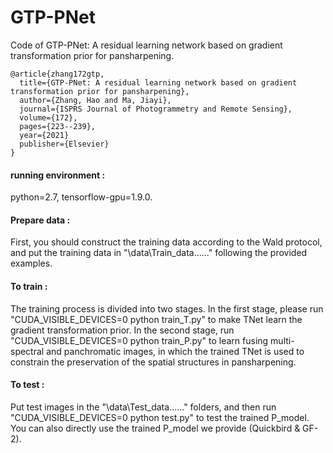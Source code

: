 # GTP-PNet
Code of GTP-PNet: A residual learning network based on gradient transformation prior for pansharpening.

````
@article{zhang172gtp,
  title={GTP-PNet: A residual learning network based on gradient transformation prior for pansharpening},
  author={Zhang, Hao and Ma, Jiayi},
  journal={ISPRS Journal of Photogrammetry and Remote Sensing},
  volume={172},
  pages={223--239},
  year={2021}
  publisher={Elsevier}
}
````

#### running environment :<br>
python=2.7, tensorflow-gpu=1.9.0.

#### Prepare data :<br>
First, you should construct the training data according to the Wald protocol, and put the training data in "\data\Train_data\......" following the provided examples.

#### To train :<br>
The training process is divided into two stages. In the first stage, please run "CUDA_VISIBLE_DEVICES=0 python train_T.py" to make TNet learn the gradient transformation prior. In the second stage, run "CUDA_VISIBLE_DEVICES=0 python train_P.py" to learn fusing multi-spectral and panchromatic images, in which the trained TNet is used to constrain the preservation of the spatial structures in pansharpening.


#### To test :<br>
Put test images in the "\data\Test_data\......" folders, and then run "CUDA_VISIBLE_DEVICES=0 python test.py" to test the trained P_model.
You can also directly use the trained P_model we provide (Quickbird &  GF-2).
